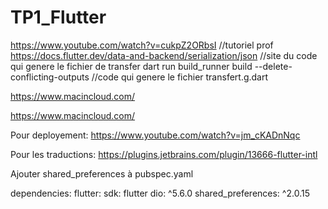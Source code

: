 # TP1_Flutter

https://www.youtube.com/watch?v=cukpZ2ORbsI //tutoriel prof
https://docs.flutter.dev/data-and-backend/serialization/json //site du code qui genere le fichier de transfer
dart run build_runner build --delete-conflicting-outputs //code qui genere le fichier transfert.g.dart

https://www.macincloud.com/

https://www.macincloud.com/

Pour deployement: https://www.youtube.com/watch?v=jm_cKADnNqc

Pour les traductions: https://plugins.jetbrains.com/plugin/13666-flutter-intl


Ajouter shared_preferences à pubspec.yaml

dependencies:
flutter:
sdk: flutter
dio: ^5.6.0
shared_preferences: ^2.0.15